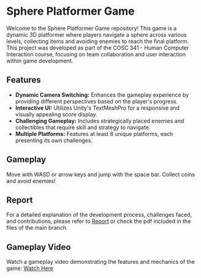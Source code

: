 # Sphere Platformer Game

Welcome to the Sphere Platformer Game repository! This game is a dynamic 3D platformer where players navigate a sphere across various levels, collecting items and avoiding enemies to reach the final platform. This project was developed as part of the COSC 341 - Human Computer Interaction course, focusing on team collaboration and user interaction within game development.

## Features

- **Dynamic Camera Switching:** Enhances the gameplay experience by providing different perspectives based on the player's progress.
- **Interactive UI:** Utilizes Unity's TextMeshPro for a responsive and visually appealing score display.
- **Challenging Gameplay:** Includes strategically placed enemies and collectibles that require skill and strategy to navigate.
- **Multiple Platforms:** Features at least 8 unique platforms, each presenting its own challenges.

## Gameplay

Move with WASD or arrow keys and jump with the space bar. Collect coins and avoid enemies!

## Report

For a detailed explanation of the development process, challenges faced, and contributions, please refer to [Report](https://github.com/cartercsm9/Sphere-Platformer/blob/main/Sphere%20Platformer%20Game%20Report.pdf)  or check the pdf included in the files of the main branch.

## Gameplay Video

Watch a gameplay video demonstrating the features and mechanics of the game: [Watch Here](https://youtu.be/ijwVUH9zXVk)

